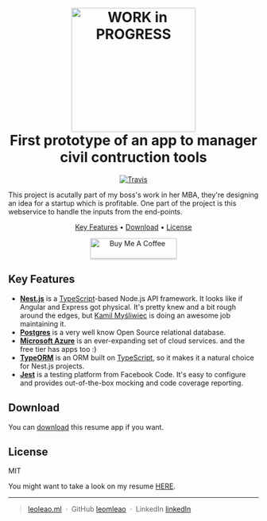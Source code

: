 <h1 align="center">
  <br>
  <a href="http://leoleao.ml"><img src="https://1.bp.blogspot.com/-CH8TRL_RVUM/VscQfCRByTI/AAAAAAAAJW0/RLeLd2w1LbU/s1600/Work_In_Progress.png" alt="WORK in PROGRESS" width="250"></a>
  <br>
      First prototype of an app to manager civil contruction tools
  <br>
</h1>


<p align="center">
  <a href="https://travis-ci.org/leomleao/toolManager">
    <img src="https://travis-ci.org/leomleao/toolManager.svg?branch=dev"
         alt="Travis">
  </a>  
</p>

This project is acutally part of my boss's work in her MBA, they're designing an idea for a startup which is profitable. One part of the project is this webservice to handle the inputs from the end-points.


<p align="center"> 
  <a href="#key-features">Key Features</a> •
  <a href="#download">Download</a> •
  <a href="#license">License</a>
</p>

<p align="center"> 
    <a href="https://www.buymeacoff.ee/yM2zt6U9F" target="_blank"><img src="https://www.buymeacoffee.com/assets/img/custom_images/purple_img.png" alt="Buy Me A Coffee" style="height: 41px !important;width: 174px !important;box-shadow: 0px 3px 2px 0px rgba(190, 190, 190, 0.5) !important;-webkit-box-shadow: 0px 3px 2px 0px rgba(190, 190, 190, 0.5) !important;" >
    </a>
</p>


## Key Features


- **[Nest.js](https://nestjs.com/)** is a [TypeScript](https://www.typescriptlang.org/)-based Node.js API framework. It looks like if Angular and Express got physical. It's pretty knew and a bit rough around the edges, but [Kamil Myśliwiec](https://github.com/kamilmysliwiec) is doing an awesome job maintaining it.
- **[Postgres](https://www.postgresql.org/)** is a very well know Open Source relational database.
- **[Microsoft Azure](https://azure.microsoft.com/)** is an ever-expanding set of cloud services. and the free tier has apps too :)
- **[TypeORM](https://typeorm.io/)** is an ORM built on [TypeScript](https://www.typescriptlang.org/), so it makes it a natural choice for Nest.js projects.
- **[Jest](https://facebook.github.io/jest/)** is a testing platform from Facebook Code. It's easy to configure and provides out-of-the-box mocking and code coverage reporting.



## Download


You can [download](https://github.com/leomleao/myself) this resume app if you want.



## License

MIT

You might want to take a look on my resume [HERE](https://rawgit.com/leomleao/resume/master/ResumeEN.pdf).

---

> [leoleao.ml](https://www.leoleao.ml) &nbsp;&middot;&nbsp;
> GitHub [leomleao](https://github.com/leomleao) &nbsp;&middot;&nbsp;
> LinkedIn [linkedIn](http://linkedin.com/in/leaoleo)